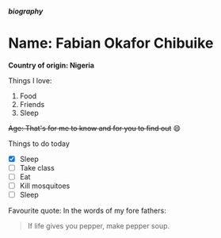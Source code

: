 ##### biography

# Name: Fabian Okafor Chibuike

**Country of origin: Nigeria**

Things I love:
1. Food
2. Friends
3. Sleep

~~Age: That's for me to know and for you to find out~~ :smile:

Things to do today
- [x] Sleep
- [ ] Take class
- [ ] Eat
- [ ] Kill mosquitoes
- [ ] Sleep

Favourite quote: In the words of my fore fathers:
> If life gives you pepper, make pepper soup.

